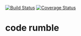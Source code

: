 [![Build Status](https://travis-ci.org/engineer47/code-rumble.svg)](https://travis-ci.org/engineer47/code-rumble)
[![Coverage Status](https://coveralls.io/repos/engineer47/code-rumble/badge.svg?branch=stable_app&service=github)](https://coveralls.io/github/engineer47/code-rumble?branch=stable_app)

# code rumble
